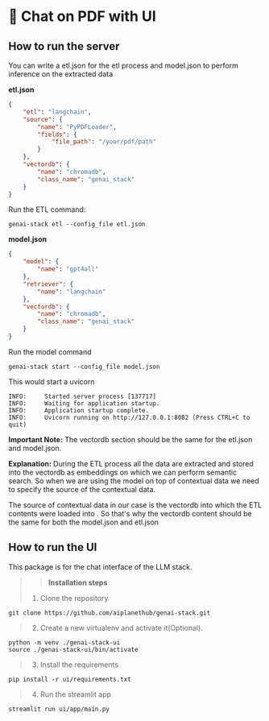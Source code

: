 # 📜 Chat on PDF with UI

## How to run the server

You can write a etl.json for the etl process and model.json to perform inference on the extracted data

**etl.json**

```json
{
    "etl": "langchain",
    "source": {
        "name": "PyPDFLoader",
        "fields": {
            "file_path": "/your/pdf/path"
        }
    },
    "vectordb": {
        "name": "chromadb",
        "class_name": "genai_stack"
    }
}

```

Run the ETL command:

```
genai-stack etl --config_file etl.json
```

**model.json**

```json
{
    "model": {
        "name": "gpt4all"
    },
    "retriever": {
        "name": "langchain"
    },
    "vectordb": {
        "name": "chromadb",
        "class_name": "genai_stack"
    }
}
```

Run the model command

```
genai-stack start --config_file model.json
```

This would start a uvicorn

```
INFO:     Started server process [137717]
INFO:     Waiting for application startup.
INFO:     Application startup complete.
INFO:     Uvicorn running on http://127.0.0.1:8082 (Press CTRL+C to quit)
```

**Important Note:**  The vectordb section should be the same for the etl.json and model.json.&#x20;

**Explanation:** During the ETL process all the data are extracted and stored into the vectordb as embeddings on which we can perform semantic search. So when we are using the model on top of contextual data we need to specify the source of the contextual data.&#x20;

The source of contextual data in our case is the vectordb into which the ETL contents were loaded into . So that's why the vectordb content should be the same for both the model.json and etl.json

## **How to run the UI**

This package is for the chat interface of the LLM stack.

> > **Installation steps**
>
> 1. Clone the repository

```
git clone https://github.com/aiplanethub/genai-stack.git
```

> 2. Create a new virtualenv and activate it(Optional).

```
python -m venv ./genai-stack-ui
source ./genai-stack-ui/bin/activate
```

> 3. Install the requirements

```
pip install -r ui/requirements.txt
```

> 4. Run the streamlit app

```
streamlit run ui/app/main.py
```
